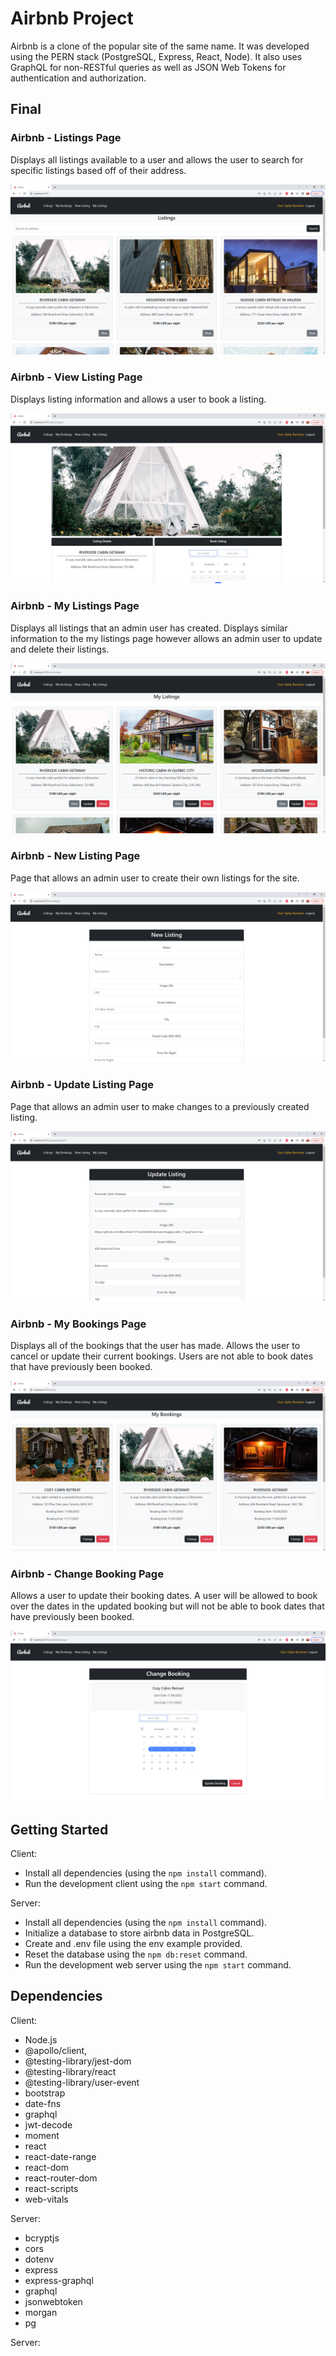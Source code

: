 # Airbnb Project

Airbnb is a clone of the popular site of the same name. It was developed using the PERN stack (PostgreSQL, Express, React, Node). It also uses GraphQL for non-RESTful queries as well as JSON Web Tokens for authentication and authorization.

## Final 

### Airbnb - Listings Page

Displays all listings available to a user and allows the user to search for specific listings based off of their address.

!["Screenshot of Listings Page (displaying lisings)!"](https://github.com/dburnham1212/airbnb/blob/main/screenshots/ListingsPage.png)

### Airbnb - View Listing Page 

Displays listing information and allows a user to book a listing.

!["Screenshot of Listing Page (displaying a listing)!"](https://github.com/dburnham1212/airbnb/blob/main/screenshots/ViewListingPage.png)

### Airbnb - My Listings Page

Displays all listings that an admin user has created. Displays similar information to the my listings page however allows an admin user to update and delete their listings.

!["Screenshot of My Listings Page!"](https://github.com/dburnham1212/airbnb/blob/main/screenshots/MyListingsPage.png)

### Airbnb - New Listing Page

Page that allows an admin user to create their own listings for the site.

!["Screenshot of New Listing Page!"](https://github.com/dburnham1212/airbnb/blob/main/screenshots/NewListingPage.png)

### Airbnb - Update Listing Page

Page that allows an admin user to make changes to a previously created listing.

!["Screenshot of New Update Listing Page!"](https://github.com/dburnham1212/airbnb/blob/main/screenshots/UpdateListingPage.png)


### Airbnb - My Bookings Page

Displays all of the bookings that the user has made. Allows the user to cancel or update their current bookings. Users are not able to book dates that have previously been booked.

!["Screenshot of My Bookings Page!"](https://github.com/dburnham1212/airbnb/blob/main/screenshots/MyBookingsPage.png)

### Airbnb - Change Booking Page

Allows a user to update their booking dates. A user will be allowed to book over the dates in the updated booking but will not be able to book dates that have previously been booked.

!["Screenshot of Change Booking Page!"](https://github.com/dburnham1212/airbnb/blob/main/screenshots/ChangeBookingPage.png)

## Getting Started

Client:
- Install all dependencies (using the `npm install` command).
- Run the development client using the `npm start` command.

Server:
- Install all dependencies (using the `npm install` command).
- Initialize a database to store airbnb data in PostgreSQL.
- Create and .env file using the env example provided.
- Reset the database using the `npm db:reset` command.
- Run the development web server using the `npm start` command.

## Dependencies

Client:

 - Node.js
 - @apollo/client,
 - @testing-library/jest-dom
 - @testing-library/react
 - @testing-library/user-event
 - bootstrap
 - date-fns
 - graphql
 - jwt-decode
 - moment
 - react
 - react-date-range
 - react-dom
 - react-router-dom
 - react-scripts
 - web-vitals

Server:
 - bcryptjs
 - cors
 - dotenv
 - express
 - express-graphql
 - graphql
 - jsonwebtoken
 - morgan
 - pg

Server:

